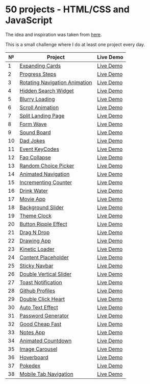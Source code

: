 # 50 projects - HTML/CSS and JavaScript

The idea and inspiration was taken from [here](https://github.com/bradtraversy/50projects50days).

This is a small challenge where I do at least one project every day.

| №   | Project                                                                                                     | Live Demo                                                                         |
| --- | ----------------------------------------------------------------------------------------------------------- | --------------------------------------------------------------------------------- |
| 1   | [Expanding Cards](https://github.com/Anakharsis9/50-projects/tree/main/Expanding%20Cards)                   | [Live Demo](https://anakharsis9.github.io/50-projects/Expanding%20Cards/)         |
| 2   | [Progress Steps](https://github.com/Anakharsis9/50-projects/tree/main/Progress%20Steps)                     | [Live Demo](https://anakharsis9.github.io/50-projects/Progress%20Steps/)          |
| 3   | [Rotating Navigation Animation](https://github.com/Anakharsis9/50-projects/tree/main/Rotating%20navigation) | [Live Demo](https://anakharsis9.github.io/50-projects/Rotating%20navigation/)     |
| 4   | [Hidden Search Widget](https://github.com/Anakharsis9/50-projects/tree/main/Hidden%20Search%20Widget)       | [Live Demo](https://anakharsis9.github.io/50-projects/Hidden%20Search%20Widget)   |
| 5   | [Blurry Loading](https://github.com/Anakharsis9/50-projects/tree/main/Blurry%20loading)                     | [Live Demo](https://anakharsis9.github.io/50-projects/Blurry%20loading/)          |
| 6   | [Scroll Animation](https://github.com/Anakharsis9/50-projects/tree/main/Scroll%20Animation)                 | [Live Demo](https://anakharsis9.github.io/50-projects/Scroll%20Animation/)        |
| 7   | [Split Landing Page](https://github.com/Anakharsis9/50-projects/tree/main/Split%20Landing%20Page)           | [Live Demo](https://anakharsis9.github.io/50-projects/Split%20Landing%20Page/)    |
| 8   | [Form Wave](https://github.com/Anakharsis9/50-projects/tree/main/Form%20Wave)                               | [Live Demo](https://anakharsis9.github.io/50-projects/Form%20Wave)                |
| 9   | [Sound Board](https://github.com/Anakharsis9/50-projects/tree/main/Sound%20Board)                           | [Live Demo](https://anakharsis9.github.io/50-projects/Sound%20Board)              |
| 10  | [Dad Jokes](https://github.com/Anakharsis9/50-projects/tree/main/Dad%20Jokes)                               | [Live Demo](https://anakharsis9.github.io/50-projects/Dad%20Jokes)                |
| 11  | [Event KeyCodes](https://github.com/Anakharsis9/50-projects/tree/main/Event%20KeyCodes)                     | [Live Demo](https://anakharsis9.github.io/50-projects/Event%20KeyCodes)           |
| 12  | [Faq Collapse](https://github.com/Anakharsis9/50-projects/tree/main/Faq%20Collapse)                         | [Live Demo](https://anakharsis9.github.io/50-projects/Faq%20Collapse)             |
| 13  | [Random Choice Picker](https://github.com/Anakharsis9/50-projects/tree/main/Random%20Choice%20Picker)       | [Live Demo](https://anakharsis9.github.io/50-projects/Random%20Choice%20Picker)   |
| 14  | [Animated Navigation](https://github.com/Anakharsis9/50-projects/tree/main/Animated%20Navigation)           | [Live Demo](https://anakharsis9.github.io/50-projects/Animated%20Navigation)      |
| 15  | [Incrementing Counter](https://github.com/Anakharsis9/50-projects/tree/main/Incrementing%20Counter)         | [Live Demo](https://anakharsis9.github.io/50-projects/Incrementing%20Counter)     |
| 16  | [Drink Water](https://github.com/Anakharsis9/50-projects/tree/main/Drink%20Water)                           | [Live Demo](https://anakharsis9.github.io/50-projects/Drink%20Water)              |
| 17  | [Movie App](https://github.com/Anakharsis9/50-projects/tree/main/Movie%20App)                               | [Live Demo](https://anakharsis9.github.io/50-projects/Movie%20App)                |
| 18  | [Background Slider](https://github.com/Anakharsis9/50-projects/tree/main/Background%20Slider)               | [Live Demo](https://anakharsis9.github.io/50-projects/Background%20Slider)        |
| 19  | [Theme Clock](https://github.com/Anakharsis9/50-projects/tree/main/Theme%20Clock)                           | [Live Demo](https://anakharsis9.github.io/50-projects/Theme%20Clock)              |
| 20  | [Button Ripple Effect](https://github.com/Anakharsis9/50-projects/tree/main/Button%20Ripple%20Effect)       | [Live Demo](https://anakharsis9.github.io/50-projects/Button%20Ripple%20Effect)   |
| 21  | [Drag N Drop](https://github.com/Anakharsis9/50-projects/tree/main/Drag%20N%20Drop)                         | [Live Demo](https://anakharsis9.github.io/50-projects/Drag%20N%20Drop)            |
| 22  | [Drawing App](https://github.com/Anakharsis9/50-projects/tree/main/Drawing%20App)                           | [Live Demo](https://anakharsis9.github.io/50-projects/Drawing%20App)              |
| 23  | [Kinetic Loader](https://github.com/Anakharsis9/50-projects/tree/main/Kinetic%20Loader)                     | [Live Demo](https://anakharsis9.github.io/50-projects/Kinetic%20Loader)           |
| 24  | [Content Placeholder](https://github.com/Anakharsis9/50-projects/tree/main/Content%20Placeholder)           | [Live Demo](https://anakharsis9.github.io/50-projects/Content%20Placeholder)      |
| 25  | [Sticky Navbar](https://github.com/Anakharsis9/50-projects/tree/main/Sticky%20Navbar)                       | [Live Demo](https://anakharsis9.github.io/50-projects/Sticky%20Navbar)            |
| 26  | [Double Vertical Slider](https://github.com/Anakharsis9/50-projects/tree/main/Double%20Vertical%20Slider)   | [Live Demo](https://anakharsis9.github.io/50-projects/Double%20Vertical%20Slider) |
| 27  | [Toast Notification](https://github.com/Anakharsis9/50-projects/tree/main/Toast%20Notification)             | [Live Demo](https://anakharsis9.github.io/50-projects/Toast%20Notification)       |
| 28  | [Github Profiles](https://github.com/Anakharsis9/50-projects/tree/main/Github%20Profiles)                   | [Live Demo](https://anakharsis9.github.io/50-projects/Github%20Profiles)          |
| 29  | [Double Click Heart](https://github.com/Anakharsis9/50-projects/tree/main/Double%20Click%20Heart)           | [Live Demo](https://anakharsis9.github.io/50-projects/Double%20Click%20Heart)     |
| 30  | [Auto Text Effect](https://github.com/Anakharsis9/50-projects/tree/main/Auto%20Text%20Effect)               | [Live Demo](https://anakharsis9.github.io/50-projects/Auto%20Text%20Effect)       |
| 31  | [Password Generator](https://github.com/Anakharsis9/50-projects/tree/main/Password%Generator)               | [Live Demo](https://anakharsis9.github.io/50-projects/Password%Generator)         |
| 32  | [Good Cheap Fast](https://github.com/Anakharsis9/50-projects/tree/main/Good%20Cheap%20Fast)                 | [Live Demo](https://anakharsis9.github.io/50-projects/Good%20Cheap%20Fast)        |
| 33  | [Notes App](https://github.com/Anakharsis9/50-projects/tree/main/Notes%20App)                               | [Live Demo](https://anakharsis9.github.io/50-projects/Notes%20App)                |
| 34  | [Animated Countdown](https://github.com/Anakharsis9/50-projects/tree/main/Animated%20Countdown)             | [Live Demo](https://anakharsis9.github.io/50-projects/Animated%20Countdown)       |
| 35  | [Image Carousel](https://github.com/Anakharsis9/50-projects/tree/main/Image%20Carousel)                     | [Live Demo](https://anakharsis9.github.io/50-projects/Image%20Carousel)           |
| 36  | [Hoverboard](https://github.com/Anakharsis9/50-projects/tree/main/Hoverboard)                               | [Live Demo](https://anakharsis9.github.io/50-projects/Hoverboard)                 |
| 37  | [Pokedex](https://github.com/Anakharsis9/50-projects/tree/main/Pokedex)                                     | [Live Demo](https://anakharsis9.github.io/50-projects/Pokedex)                    |
| 38  | [Mobile Tab Navigation](https://github.com/Anakharsis9/50-projects/tree/main/Mobile%20Tab%20Navigation)     | [Live Demo](https://anakharsis9.github.io/50-projects/Mobile%20Tab%20Navigation)  |
